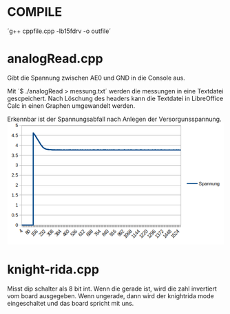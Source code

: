 # COMPILE

´g++ cppfile.cpp -lb15fdrv -o outfile´

# analogRead.cpp

Gibt die Spannung zwischen AE0 und GND in die Console aus.

Mit ´$ ./analogRead > messung.txt´ werden die messungen in eine Textdatei gescpeichert.
Nach Löschung des headers kann die Textdatei in LibreOffice Calc in einen Graphen umgewandelt werden.

Erkennbar ist der Spannungsabfall nach Anlegen der Versorgunsspannung. 
![graph](graph-spannungsabfall.png)

# knight-rida.cpp

Misst dip schalter als 8 bit int. Wenn die gerade ist, wird die zahl invertiert vom board ausgegeben. Wenn ungerade, dann wird der knightrida mode eingeschaltet und das board spricht mit uns.

